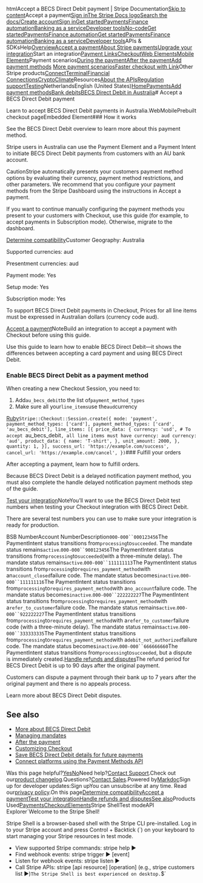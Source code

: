 htmlAccept a BECS Direct Debit payment | Stripe Documentation[Skip to content](#main-content)Accept a payment[Sign in](https://dashboard.stripe.com/login?redirect=https%3A%2F%2Fdocs.stripe.com%2Fpayments%2Fau-becs-debit%2Faccept-a-payment)[The Stripe Docs logo](/)[Search the docs/](#)[Create account](https://dashboard.stripe.com/register)[Sign in](https://dashboard.stripe.com/login?redirect=https%3A%2F%2Fdocs.stripe.com%2Fpayments%2Fau-becs-debit%2Faccept-a-payment)[Get started](/get-started)[Payments](/payments)[Finance automation](/finance-automation)[Banking as a service](/financial-services)[Developer tools](/development)[No-code](/no-code)[Get started](/get-started)[Payments](/payments)[Finance automation](/finance-automation)[](#)[Get started](/get-started)[Payments](/payments)[Finance automation](/finance-automation)[Banking as a service](/financial-services)[Developer tools](/development)[](#)APIs & SDKsHelp[Overview](/docs/payments)[Accept a payment](#)[About Stripe payments](#)[Upgrade your integration](/docs/payments/upgrades)Start an integration[Payment Links](#)[Checkout](#)[Web Elements](#)[Mobile Elements](#)Payment scenarios[During the payment](#)[After the payment](#)[Add payment methods](#)
[More payment scenarios](#)[Faster checkout with Link](#)Other Stripe products[Connect](#)[Terminal](#)[Financial Connections](#)[Crypto](#)[Climate](#)Resources[About the APIs](#)[Regulation support](#)[Testing](/docs/testing)NetherlandsEnglish (United States)[](#)[](#)[Home](/docs)[Payments](/docs/payments)[Add payment methods](/docs/payments/payment-methods/overview)[Bank debits](/docs/payments/bank-debits)[BECS Direct Debit in Australia](/docs/payments/au-becs-debit)# Accept a BECS Direct Debit payment

Learn to accept BECS Direct Debit payments in Australia.WebMobilePrebuilt checkout pageEmbedded Element### How it works

See the BECS Direct Debit overview to learn more about this payment method.

Stripe users in Australia can use the Payment Element and a Payment Intent to initiate BECS Direct Debit payments from customers with an AU bank account.

CautionStripe automatically presents your customers payment method options by evaluating their currency, payment method restrictions, and other parameters. We recommend that you configure your payment methods from the Stripe Dashboard using the instructions in Accept a payment.

If you want to continue manually configuring the payment methods you present to your customers with Checkout, use this guide (for example, to accept payments in Subscription mode). Otherwise, migrate to the dashboard.

[Determine compatibility](#compatibility)Customer Geography: Australia

Supported currencies: aud

Presentment currencies: aud

Payment mode: Yes

Setup mode: Yes

Subscription mode: Yes

To support BECS Direct Debit payments in Checkout, Prices for all line items must be expressed in Australian dollars (currency code aud).

[Accept a payment](#accept-a-payment)NoteBuild an integration to accept a payment with Checkout before using this guide.

Use this guide to learn how to enable BECS Direct Debit—it shows the differences between accepting a card payment and using BECS Direct Debit.

### Enable BECS Direct Debit as a payment method

When creating a new Checkout Session, you need to:

1. Add`au_becs_debit`to the list of`payment_method_types`
2. Make sure all your`line_items`use the`aud`currency

[Ruby](#)`Stripe::Checkout::Session.create({
  mode: 'payment',
  payment_method_types: ['card'],
  payment_method_types: ['card', 'au_becs_debit'],
  line_items: [{
    price_data: {
      currency: 'usd',
      # To accept `au_becs_debit`, all line items must have currency: aud
      currency: 'aud',
      product_data: {
        name: 'T-shirt',
      },
      unit_amount: 2000,
    },
    quantity: 1,
  }],
  success_url: 'https://example.com/success',
  cancel_url: 'https://example.com/cancel',
})`### Fulfill your orders

After accepting a payment, learn how to fulfill orders.

Because BECS Direct Debit is a delayed notification payment method, you must also complete the handle delayed notification payment methods step of the guide.

[Test your integration](#test-integration)NoteYou’ll want to use the BECS Direct Debit test numbers when testing your Checkout integration with BECS Direct Debit.

There are several test numbers you can use to make sure your integration is ready for production.

BSB NumberAccount NumberDescription`000-000``000123456`The PaymentIntent status transitions from`processing`to`succeeded`. The mandate status remains`active`.`000-000``900123456`The PaymentIntent status transitions from`processing`to`succeeded`(with a three-minute delay). The mandate status remains`active`.`000-000``111111113`The PaymentIntent status transitions from`processing`to`requires_payment_method`with an`account_closed`failure code. The mandate status becomes`inactive`.`000-000``111111116`The PaymentIntent status transitions from`processing`to`requires_payment_method`with a`no_account`failure code. The mandate status becomes`inactive`.`000-000``222222227`The PaymentIntent status transitions from`processing`to`requires_payment_method`with a`refer_to_customer`failure code. The mandate status remains`active`.`000-000``922222227`The PaymentIntent status transitions from`processing`to`requires_payment_method`with a`refer_to_customer`failure code (with a three-minute delay). The mandate status remains`active`.`000-000``333333335`The PaymentIntent status transitions from`processing`to`requires_payment_method`with a`debit_not_authorized`failure code. The mandate status becomes`inactive`.`000-000``666666660`The PaymentIntent status transitions from`processing`to`succeeded`, but a dispute is immediately created.[Handle refunds and disputes](#refunds-and-disputes)The refund period for BECS Direct Debit is up to 90 days after the original payment.

Customers can dispute a payment through their bank up to 7 years after the original payment and there is no appeals process.

Learn more about BECS Direct Debit disputes.

## See also

- [More about BECS Direct Debit](/payments/au-becs-debit)
- [Managing mandates](/payments/au-becs-debit#mandates)
- [After the payment](/payments/checkout/fulfill-orders)
- [Customizing Checkout](/payments/checkout/customization)
- [Save BECS Direct Debit details for future payments](/payments/au-becs-debit/set-up-payment)
- [Connect platforms using the Payment Methods API](/payments/payment-methods/connect)

Was this page helpful?[Yes](#)[No](#)Need help?[Contact Support](https://support.stripe.com/).Check out our[product changelog](https://stripe.com/blog/changelog).Questions?[Contact Sales](https://stripe.com/contact/sales).Powered by[Markdoc](https://markdoc.dev)Sign up for developer updates:Sign upYou can unsubscribe at any time. Read our[privacy policy](https://stripe.com/privacy).On this page[Determine compatibility](#compatibility)[Accept a payment](#accept-a-payment)[Test your integration](#test-integration)[Handle refunds and disputes](#refunds-and-disputes)[See also](#see-also)Products Used[Payments](/payments)[Checkout](/payments/checkout)[Elements](/payments/elements)Stripe ShellTest modeAPI Explorer[](https://stripe.com/docs/stripe-cli#install)`Welcome to the Stripe Shell!

Stripe Shell is a browser-based shell with the Stripe CLI pre-installed. Log in to your
Stripe account and press Control + Backtick (`) on your keyboard to start managing your Stripe
resources in test mode.

- View supported Stripe commands: stripe help ▶️
- Find webhook events: stripe trigger ▶️ [event]
- Listen for webhook events: stripe listen ▶
- Call Stripe APIs: stripe [api resource] [operation] (e.g., stripe customers list ▶️)`The Stripe Shell is best experienced on desktop.`$`
